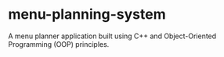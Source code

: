 # menu-planning-system
A menu planner application built using C++ and Object-Oriented Programming (OOP) principles.
